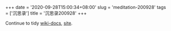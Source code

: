 +++
date = '2020-09-28T15:00:34+08:00'
slug = 'meditation-200928'
tags = ['沉思录']
title = '沉思录200928'
+++

Continue to tidy [wiki-docs](https://github.com/Gaotianhe/wiki-docs), [site](https://github.com/Gaotianhe/site).
